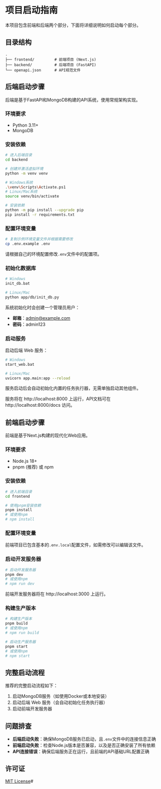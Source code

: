 # 项目启动指南

本项目包含前端和后端两个部分，下面将详细说明如何启动每个部分。

## 目录结构

```
.
├── frontend/         # 前端项目 (Next.js)
├── backend/          # 后端项目 (FastAPI)
└── openapi.json      # API规范文件
```

## 后端启动步骤

后端是基于FastAPI和MongoDB构建的API系统，使用常规架构实现。

### 环境要求

- Python 3.11+
- MongoDB

### 安装依赖

```bash
# 进入后端目录
cd backend

# 创建并激活虚拟环境
python -m venv venv

# Windows系统
.\venv\Scripts\Activate.ps1
# Linux/Mac系统
source venv/bin/activate

# 安装依赖
python -m pip install --upgrade pip
pip install -r requirements.txt
```

### 配置环境变量

```bash
# 复制示例环境变量文件并根据需要修改
cp .env.example .env
```

请根据自己的环境配置修改`.env`文件中的配置项。

### 初始化数据库

```bash
# Windows
init_db.bat

# Linux/Mac
python app/db/init_db.py
```

系统初始化时会创建一个管理员用户：
- **邮箱**：admin@example.com
- **密码**：admin123

### 启动服务

启动后端 Web 服务：

```bash
# Windows
start_web.bat

# Linux/Mac
uvicorn app.main:app --reload
```

服务启动后会自动初始化内置的任务执行器，无需单独启动其他组件。

服务将在 http://localhost:8000 上运行，API文档可在 http://localhost:8000/docs 访问。

## 前端启动步骤

前端是基于Next.js构建的现代化Web应用。

### 环境要求

- Node.js 18+
- pnpm (推荐) 或 npm

### 安装依赖

```bash
# 进入前端目录
cd frontend

# 使用pnpm安装依赖
pnpm install
# 或使用npm
# npm install
```

### 配置环境变量

前端项目已包含基本的`.env.local`配置文件，如需修改可以编辑该文件。

### 启动开发服务器

```bash
# 启动开发服务器
pnpm dev
# 或使用npm
# npm run dev
```

前端开发服务器将在 http://localhost:3000 上运行。

### 构建生产版本

```bash
# 构建生产版本
pnpm build
# 或使用npm
# npm run build

# 启动生产服务器
pnpm start
# 或使用npm
# npm start
```

## 完整启动流程

推荐的完整启动流程如下：

1. 启动MongoDB服务（如使用Docker或本地安装）
2. 启动后端 Web 服务（会自动初始化任务执行器）
3. 启动前端开发服务器

## 问题排查

- **后端启动失败**：确保MongoDB服务已启动，且`.env`文件中的连接信息正确
- **前端启动失败**：检查Node.js版本是否兼容，以及是否正确安装了所有依赖
- **API连接错误**：确保后端服务正在运行，且前端的API基础URL配置正确

## 许可证

[MIT License](LICENSE)#